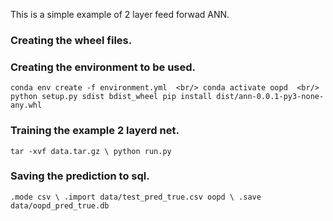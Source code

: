 This is a simple example of 2 layer feed forwad ANN.

### Creating the wheel files. 


### Creating the environment to be used. 
`
conda env create -f environment.yml  <br/>
conda activate oopd  <br/>
python setup.py sdist bdist_wheel
pip install dist/ann-0.0.1-py3-none-any.whl
`
### Training the example 2 layerd net. 
`
tar -xvf data.tar.gz \
python run.py
`
### Saving the prediction to sql. 
`
.mode csv \
.import data/test_pred_true.csv oopd \
.save data/oopd_pred_true.db
`